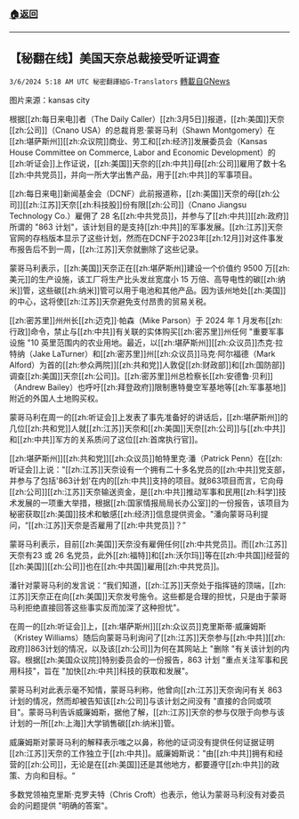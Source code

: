 ###  [:house:返回](README.md)
---


## 【秘翻在线】美国天奈总裁接受听证调查
`3/6/2024 5:18 AM UTC 秘密翻譯組G-Translators` [轉載自GNews](https://gnews.org/articles/2369364)

图片来源：kansas city         

根据[[zh:每日来电]]者（The Daily Caller）[[zh:3月5日]]报道，[[zh:美国]]天奈[[zh:公司]]（Cnano USA）的总裁肖恩·蒙哥马利（Shawn Montgomery）在[[zh:堪萨斯州]][[zh:众议院]]商业、劳工和[[zh:经济]]发展委员会（Kansas House Committee on Commerce, Labor and Economic Development）的[[zh:听证会]]上作证说，[[zh:美国]]天奈的[[zh:中共]]母[[zh:公司]]雇用了数十名[[zh:中共党员]]，并向一所大学出售产品，用于[[zh:中共]]的军事项目。

[[zh:每日来电]]新闻基金会（DCNF）此前报道称，[[zh:美国]]天奈的母[[zh:公司]][[zh:江苏]]天奈[[zh:科技股]]份有限[[zh:公司]]（Cnano Jiangsu Technology Co.）雇佣了 28 名[[zh:中共党员]]，并参与了[[zh:中共]][[zh:政府]]所谓的 "863 计划"，该计划目的是支持[[zh:中共]]的军事发展。[[zh:江苏]]天奈官网的存档版本显示了这些计划，然而在DCNF于2023年[[zh:12月]]对这件事发布报告后不到一周，[[zh:江苏]]天奈就删除了这些记录。

蒙哥马利表示，[[zh:美国]]天奈正在[[zh:堪萨斯州]]建设一个价值约 9500 万[[zh:美元]]的生产设施，该工厂将生产比头发丝宽度小 15 万倍、高导电性的碳[[zh:纳米]]管，这些碳[[zh:纳米]]管可以用于电池和其他产品。因为该州地处[[zh:美国]]的中心，这将使[[zh:江苏]]天奈避免支付昂贵的贸易关税。

[[zh:密苏里]]州州长[[zh:迈克]]·帕森（Mike Parson）于 2024 年 1 月发布[[zh:行政]]命令，禁止与[[zh:中共]]有关联的实体购买[[zh:密苏里]]州任何 "重要军事设施 "10 英里范围内的农业用地。最近，以[[zh:堪萨斯州]][[zh:众议员]]杰克·拉特纳（Jake LaTurner）和[[zh:密苏里]]州[[zh:众议员]]马克·阿尔福德（Mark Alford）为首的[[zh:参众两院]][[zh:共和党]]人敦促[[zh:财政部]]和[[zh:国防部]]调查[[zh:美国]]天奈[[zh:公司]]。[[zh:密苏里]]州总检察长[[zh:安德鲁·贝利]]（Andrew Bailey）也呼吁[[zh:拜登政府]]限制惠特曼空军基地等[[zh:军事基地]]附近的外国人土地购买权。

蒙哥马利在周一的[[zh:听证会]]上发表了事先准备好的讲话后，[[zh:堪萨斯州]]的几位[[zh:共和党]]人就[[zh:江苏]]天奈和[[zh:美国]]天奈[[zh:公司]]与[[zh:中共]]和[[zh:中共]]军方的关系质问了这位[[zh:首席执行官]]。

[[zh:堪萨斯州]][[zh:共和党]][[zh:众议员]]帕特里克·潘（Patrick Penn）在[[zh:听证会]]上说："[[zh:江苏]]天奈设有一个拥有二十多名党员的[[zh:中共]]党支部，并参与了包括'863计划'在内的[[zh:中共]]支持的项目。就863项目而言，它向母[[zh:公司]][[zh:江苏]]天奈输送资金，是[[zh:中共]]推动军事和民用[[zh:科学]]技术发展的一项重大举措，根据[[zh:国家情报局局长办公室]]的一份报告，该项目为秘密获取[[zh:美国]]技术和敏感[[zh:经济]]信息提供资金。"潘向蒙哥马利提问，“[[zh:江苏]]天奈是否雇用了[[zh:中共党员]]？”

蒙哥马利表示，目前[[zh:美国]]天奈没有雇佣任何[[zh:中共党员]]。而[[zh:江苏]]天奈有23 或 26 名党员，此外[[zh:福特]]和[[zh:沃尔玛]]等在[[zh:中共国]]经营的[[zh:美国]][[zh:公司]]也在[[zh:中共国]]雇用[[zh:中共党员]]。

潘针对蒙哥马利的发言说：“我们知道，[[zh:江苏]]天奈处于指挥链的顶端，[[zh:江苏]]天奈正在向[[zh:美国]]天奈发号施令。这些都是合理的担忧，只是由于蒙哥马利拒绝直接回答这些事实反而加深了这种担忧"。

在周一的[[zh:听证会]]上，[[zh:堪萨斯州]][[zh:众议员]]克里斯蒂·威廉姆斯（Kristey Williams）随后向蒙哥马利询问了[[zh:江苏]]天奈参与[[zh:中共]][[zh:政府]]863计划的情况，以及该[[zh:公司]]为何在其网站上 "删除 "有关该计划的内容。根据[[zh:美国众议院]]特别委员会的一份报告，863 计划 "重点关注军事和民用科技"，旨在 "加快[[zh:中共]]科技的获取和发展"。

蒙哥马利对此表示毫不知情，蒙哥马利称，他曾向[[zh:江苏]]天奈询问有关 863 计划的情况，然而却被告知该[[zh:公司]]与该计划之间没有 "直接的合同或项目"。蒙哥马利告诉威廉姆斯，据他了解，[[zh:江苏]]天奈的参与仅限于向参与该计划的一所[[zh:上海]]大学销售碳[[zh:纳米]]管。

威廉姆斯对蒙哥马利的解释表示嗤之以鼻，称他的证词没有提供任何证据证明[[zh:江苏]]天奈的工作独立于[[zh:中共]]。威廉姆斯说："由[[zh:中共]]拥有和经营的[[zh:公司]]，无论是在[[zh:美国]]还是其他地方，都要遵守[[zh:中共]]的政策、方向和目标。“

多数党领袖克里斯·克罗夫特（Chris Croft）也表示，他认为蒙哥马利没有对委员会的问题提供 "明确的答案"。
